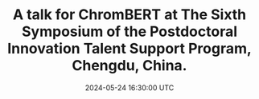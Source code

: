 ---
title: "A talk for ChromBERT at The Sixth Symposium of the Postdoctoral Innovation Talent Support Program, Chengdu, China."
date: 2024-05-24 16:30:00 UTC
---